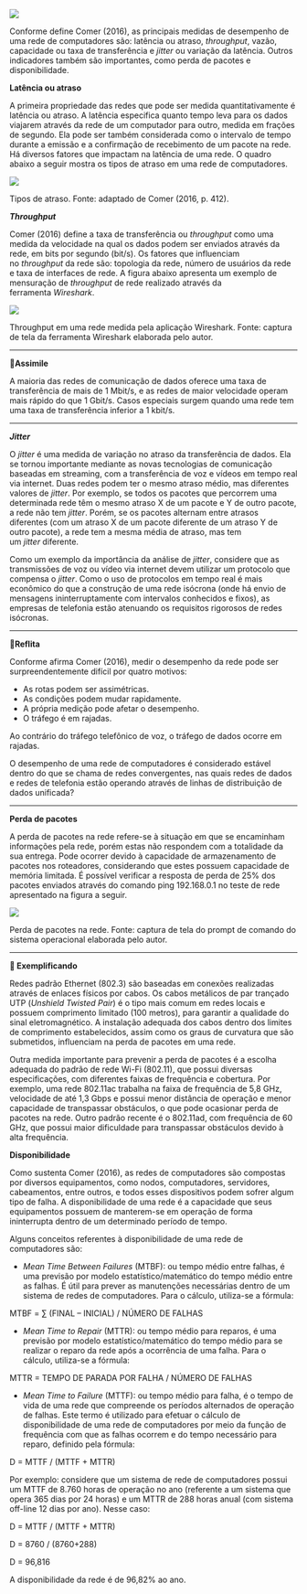 [![](https://ampli-images.s3.amazonaws.com/production/d0e752e2-294d-4eb6-ab83-59687a80e189/original)](https://ampli-images.s3.amazonaws.com/production/d0e752e2-294d-4eb6-ab83-59687a80e189/original)

Conforme define Comer (2016), as principais medidas de desempenho de uma rede de computadores são: latência ou atraso, _throughput_, vazão, capacidade ou taxa de transferência e _jitter_ ou variação da latência. Outros indicadores também são importantes, como perda de pacotes e disponibilidade.

**Latência ou atraso**

A primeira propriedade das redes que pode ser medida quantitativamente é latência ou atraso. A latência especifica quanto tempo leva para os dados viajarem através da rede de um computador para outro, medida em frações de segundo. Ela pode ser também considerada como o intervalo de tempo durante a emissão e a confirmação de recebimento de um pacote na rede. Há diversos fatores que impactam na latência de uma rede. O quadro abaixo a seguir mostra os tipos de atraso em uma rede de computadores.

[![](https://ampli-images.s3.amazonaws.com/production/40078a55-f979-4a92-80ed-50937e318f56/original)](https://ampli-images.s3.amazonaws.com/production/40078a55-f979-4a92-80ed-50937e318f56/original)

Tipos de atraso. Fonte: adaptado de Comer (2016, p. 412).

_**Throughput**_

Comer (2016) define a taxa de transferência ou _throughput_ como uma medida da velocidade na qual os dados podem ser enviados através da rede, em bits por segundo (bit/s). Os fatores que influenciam no _throughput_ da rede são: topologia da rede, número de usuários da rede e taxa de interfaces de rede. A figura abaixo apresenta um exemplo de mensuração de _throughput_ de rede realizado através da ferramenta _Wireshark_.

[![](https://ampli-images.s3.amazonaws.com/production/60c539b0-b880-4f76-bcdb-34ff6a5e5f05/original)](https://ampli-images.s3.amazonaws.com/production/60c539b0-b880-4f76-bcdb-34ff6a5e5f05/original)

Throughput em uma rede medida pela aplicação Wireshark. Fonte: captura de tela da ferramenta Wireshark elaborada pelo autor.

______

**🔁Assimile**

A maioria das redes de comunicação de dados oferece uma taxa de transferência de mais de 1 Mbit/s, e as redes de maior velocidade operam mais rápido do que 1 Gbit/s. Casos especiais surgem quando uma rede tem uma taxa de transferência inferior a 1 kbit/s.

______

_**Jitter**_

O _jitter_ é uma medida de variação no atraso da transferência de dados. Ela se tornou importante mediante as novas tecnologias de comunicação baseadas em streaming, com a transferência de voz e vídeos em tempo real via internet. Duas redes podem ter o mesmo atraso médio, mas diferentes valores de _jitter_. Por exemplo, se todos os pacotes que percorrem uma determinada rede têm o mesmo atraso X de um pacote e Y de outro pacote, a rede não tem _jitter_. Porém, se os pacotes alternam entre atrasos diferentes (com um atraso X de um pacote diferente de um atraso Y de outro pacote), a rede tem a mesma média de atraso, mas tem um _jitter_ diferente.

Como um exemplo da importância da análise de _jitter_, considere que as transmissões de voz ou vídeo via internet devem utilizar um protocolo que compensa o _jitter_. Como o uso de protocolos em tempo real é mais econômico do que a construção de uma rede isócrona (onde há envio de mensagens ininterruptamente com intervalos conhecidos e fixos), as empresas de telefonia estão atenuando os requisitos rigorosos de redes isócronas.

______

**💭Reflita**

Conforme afirma Comer (2016), medir o desempenho da rede pode ser surpreendentemente difícil por quatro motivos:

- As rotas podem ser assimétricas.
- As condições podem mudar rapidamente.
- A própria medição pode afetar o desempenho.
- O tráfego é em rajadas.

Ao contrário do tráfego telefônico de voz, o tráfego de dados ocorre em rajadas.

O desempenho de uma rede de computadores é considerado estável dentro do que se chama de redes convergentes, nas quais redes de dados e redes de telefonia estão operando através de linhas de distribuição de dados unificada?

______

**Perda de pacotes**

A perda de pacotes na rede refere-se à situação em que se encaminham informações pela rede, porém estas não respondem com a totalidade da sua entrega. Pode ocorrer devido à capacidade de armazenamento de pacotes nos roteadores, considerando que estes possuem capacidade de memória limitada. É possível verificar a resposta de perda de 25% dos pacotes enviados através do comando ping 192.168.0.1 no teste de rede apresentado na figura a seguir.

[![](https://ampli-images.s3.amazonaws.com/production/5a784ee4-c0ff-4b8e-b8af-fafe905c2d33/original)](https://ampli-images.s3.amazonaws.com/production/5a784ee4-c0ff-4b8e-b8af-fafe905c2d33/original)

Perda de pacotes na rede. Fonte: captura de tela do prompt de comando do sistema operacional elaborada pelo autor.

______

**📝 Exemplificando**

Redes padrão Ethernet (802.3) são baseadas em conexões realizadas através de enlaces físicos por cabos. Os cabos metálicos de par trançado UTP (_Unshield Twisted Pair_) é o tipo mais comum em redes locais e possuem comprimento limitado (100 metros), para garantir a qualidade do sinal eletromagnético. A instalação adequada dos cabos dentro dos limites de comprimento estabelecidos, assim como os graus de curvatura que são submetidos, influenciam na perda de pacotes em uma rede.

Outra medida importante para prevenir a perda de pacotes é a escolha adequada do padrão de rede Wi-Fi (802.11), que possui diversas especificações, com diferentes faixas de frequência e cobertura. Por exemplo, uma rede 802.11ac trabalha na faixa de frequência de 5,8 GHz, velocidade de até 1,3 Gbps e possui menor distância de operação e menor capacidade de transpassar obstáculos, o que pode ocasionar perda de pacotes na rede. Outro padrão recente é o 802.11ad, com frequência de 60 GHz, que possui maior dificuldade para transpassar obstáculos devido à alta frequência.

**Disponibilidade**

Como sustenta Comer (2016), as redes de computadores são compostas por diversos equipamentos, como nodos, computadores, servidores, cabeamentos, entre outros, e todos esses dispositivos podem sofrer algum tipo de falha. A disponibilidade de uma rede é a capacidade que seus equipamentos possuem de manterem-se em operação de forma ininterrupta dentro de um determinado período de tempo.

Alguns conceitos referentes à disponibilidade de uma rede de computadores são:

- _Mean Time Between Failures_ (MTBF): ou tempo médio entre falhas, é uma previsão por modelo estatístico/matemático do tempo médio entre as falhas. É útil para prever as manutenções necessárias dentro de um sistema de redes de computadores. Para o cálculo, utiliza-se a fórmula:

MTBF = ∑ (FINAL – INICIAL) / NÚMERO DE FALHAS

- _Mean Time to Repair_ (MTTR): ou tempo médio para reparos, é uma previsão por modelo estatístico/matemático do tempo médio para se realizar o reparo da rede após a ocorrência de uma falha. Para o cálculo, utiliza-se a fórmula:

MTTR = TEMPO DE PARADA POR FALHA / NÚMERO DE FALHAS

- _Mean Time to Failure_ (MTTF): ou tempo médio para falha, é o tempo de vida de uma rede que compreende os períodos alternados de operação de falhas. Este termo é utilizado para efetuar o cálculo de disponibilidade de uma rede de computadores por meio da função de frequência com que as falhas ocorrem e do tempo necessário para reparo, definido pela fórmula:

D = MTTF / (MTTF + MTTR)

Por exemplo: considere que um sistema de rede de computadores possui um MTTF de 8.760 horas de operação no ano (referente a um sistema que opera 365 dias por 24 horas) e um MTTR de 288 horas anual (com sistema off-line 12 dias por ano). Nesse caso:

D = MTTF / (MTTF + MTTR)

D = 8760 / (8760+288)

D = 96,816

A disponibilidade da rede é de 96,82% ao ano.